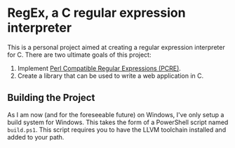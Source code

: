 # RegEx, a C regular expression interpreter

This is a personal project aimed at creating a regular expression interpreter
for C. There are two ultimate goals of this project:

 1. Implement [Perl Compatible Regular Expressions (PCRE)](http://www.pcre.org/).
 2. Create a library that can be used to write a web application in C.

## Building the Project

As I am now (and for the foreseeable future) on Windows, I've only setup a build
system for Windows. This takes the form of a PowerShell script named `build.ps1`.
This script requires you to have the LLVM toolchain installed and added to your
path.
